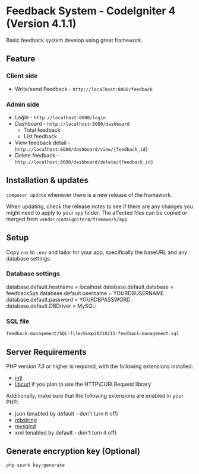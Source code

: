 # Feedback System - CodeIgniter 4 (Version 4.1.1)

Basic feedback system develop using great framework.

## Feature

### Client side

- Write/send Feedback - `http://localhost:8080/feedback`

### Admin side

- Login - `http://localhost:8080/login`
- Dashboard - `http://localhost:8080/dashboard`
    - Total feedback
    - List feedback
- View feedback detail - `http://localhost:8080/dashboard/view/{feedback_id}`
- Delete feedback - `http://localhost:8080/dashboard/delete/{feedback_id}`

## Installation & updates

`composer update` 
whenever there is a new release of the framework.

When updating, check the release notes to see if there are any changes you might need to apply
to your `app` folder. The affected files can be copied or merged from
`vendor/codeigniter4/framework/app`.

## Setup

Copy `env` to `.env` and tailor for your app, specifically the baseURL
and any database settings.

### Database settings

database.default.hostname = localhost
database.default.database = feedbackSys
database.default.username = YOURDBUSERNAME
database.default.password = YOURDBPASSWORD
database.default.DBDriver = MySQLi

### SQL file

`feedback-management/SQL-file/Dump20210212-feedback-management.sql`

## Server Requirements

PHP version 7.3 or higher is required, with the following extensions installed:

- [intl](http://php.net/manual/en/intl.requirements.php)
- [libcurl](http://php.net/manual/en/curl.requirements.php) if you plan to use the HTTP\CURLRequest library

Additionally, make sure that the following extensions are enabled in your PHP:

- json (enabled by default - don't turn it off)
- [mbstring](http://php.net/manual/en/mbstring.installation.php)
- [mysqlnd](http://php.net/manual/en/mysqlnd.install.php)
- xml (enabled by default - don't turn it off)

## Generate encryption key (Optional)

`php spark key:generate`